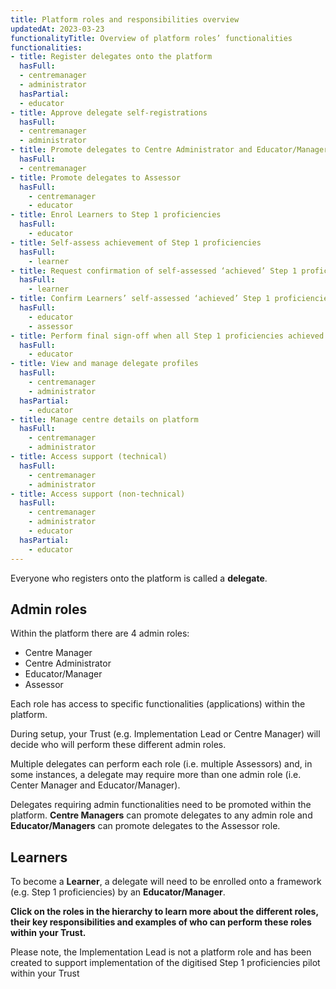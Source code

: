```yaml
---
title: Platform roles and responsibilities overview
updatedAt: 2023-03-23
functionalityTitle: Overview of platform roles’ functionalities
functionalities:
- title: Register delegates onto the platform
  hasFull:
  - centremanager
  - administrator
  hasPartial:
  - educator
- title: Approve delegate self-registrations
  hasFull:
  - centremanager
  - administrator
- title: Promote delegates to Centre Administrator and Educator/Manager roles
  hasFull:
  - centremanager
- title: Promote delegates to Assessor
  hasFull:
    - centremanager
    - educator
- title: Enrol Learners to Step 1 proficiencies
  hasFull:
    - educator
- title: Self-assess achievement of Step 1 proficiencies
  hasFull:
    - learner
- title: Request confirmation of self-assessed ‘achieved’ Step 1 proficiencies
  hasFull:
    - learner
- title: Confirm Learners’ self-assessed ‘achieved’ Step 1 proficiencies
  hasFull:
    - educator
    - assessor
- title: Perform final sign-off when all Step 1 proficiencies achieved by Learner
  hasFull:
    - educator
- title: View and manage delegate profiles
  hasFull:
    - centremanager
    - administrator
  hasPartial:
    - educator
- title: Manage centre details on platform
  hasFull:
    - centremanager
    - administrator
- title: Access support (technical)
  hasFull:
    - centremanager
    - administrator
- title: Access support (non-technical)
  hasFull:
    - centremanager
    - administrator
    - educator
  hasPartial:
    - educator
---
```

Everyone who registers onto the platform is called a **delegate**.

## Admin roles

Within the platform there are 4 admin roles:

- Centre Manager
- Centre Administrator
- Educator/Manager
- Assessor

Each role has access to specific functionalities (applications) within the platform.

During setup, your Trust (e.g. Implementation Lead or Centre Manager) will decide who will perform these different admin roles.

Multiple delegates can perform each role (i.e. multiple Assessors) and, in some instances, a delegate may require more than one admin role (i.e. Center Manager and Educator/Manager).

Delegates requiring admin functionalities need to be promoted within the platform. **Centre Managers** can promote delegates to any admin role and **Educator/Managers** can promote delegates to the Assessor role.

## Learners

To become a **Learner**, a delegate will need to be enrolled onto a framework (e.g. Step 1 proficiencies) by an **Educator/Manager**.

**Click on the roles in the hierarchy to learn more about the different roles, their key responsibilities and examples of who can perform these roles within your Trust.**

Please note, the Implementation Lead is not a platform role and has been created to support implementation of the digitised Step 1 proficiencies pilot within your Trust